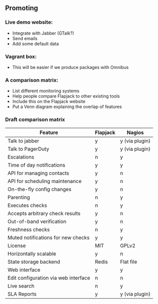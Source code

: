 ## Promoting

### Live demo website:
* Integrate with Jabber (GTalk?)
* Send emails
* Add some default data

### Vagrant box:
* This will be easier if we produce packages with Omnibus

### A comparison matrix:
* List different monitoring systems
* Help people compare Flapjack to other existing tools
* Include this on the Flapjack website
* Put a Venn diagram explaining the overlap of features

### Draft comparison matrix

| Feature                              | Flapjack       | Nagios         |
|--------------------------------------|----------------|----------------|
| Talk to jabber                       | y              | y (via plugin) |
| Talk to PagerDuty                    | y              | y (via plugin) |
| Escalations                          | n              | y              |
| Time of day notifications            | y              | y              |
| API for managing contacts            | y              | n              |
| API for scheduling maintenance       | y              | n              |
| On-the-fly config changes            | y              | n              |
| Parenting                            | n              | y              |
| Executes checks                      | n              | y              |
| Accepts arbitrary check results      | y              | n              |
| Out-of-band verification             | y              | n              |
| Freshness checks                     | n              | y              |
| Muted notifications for new checks   | y              | y              |
| License                              | MIT            | GPLv2          |
| Horizontally scalable                | y              | n              |
| State storage backend                | Redis          | Flat file      |
| Web interface                        | y              | y              |
| Edit configuration via web interface | n              | n              |
| Live search                          | n              | y              |
| SLA Reports                          | y              | y (via plugin) |
